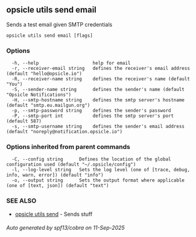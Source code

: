## opsicle utils send email

Sends a test email given SMTP credentials

```
opsicle utils send email [flags]
```

### Options

```
  -h, --help                    help for email
  -r, --receiver-email string   defines the receiver's email address (default "hello@opsicle.io")
  -R, --receiver-name string    defines the receiver's name (default "You")
  -S, --sender-name string      defines the sender's name (default "Opsicle Notifications")
  -H, --smtp-hostname string    defines the smtp server's hostname (default "smtp.eu.mailgun.org")
  -p, --smtp-password string    defines the sender's password
  -P, --smtp-port int           defines the smtp server's port (default 587)
  -s, --smtp-username string    defines the sender's email address (default "noreply@notification.opsicle.io")
```

### Options inherited from parent commands

```
  -C, --config string      Defines the location of the global configuration used (default "~/.opsicle/config")
  -l, --log-level string   Sets the log level (one of [trace, debug, info, warn, error]) (default "info")
  -o, --output string      Sets the output format where applicable (one of [text, json]) (default "text")
```

### SEE ALSO

* [opsicle utils send](cli/opsicle_utils_send.md)	 - Sends stuff

###### Auto generated by spf13/cobra on 11-Sep-2025
